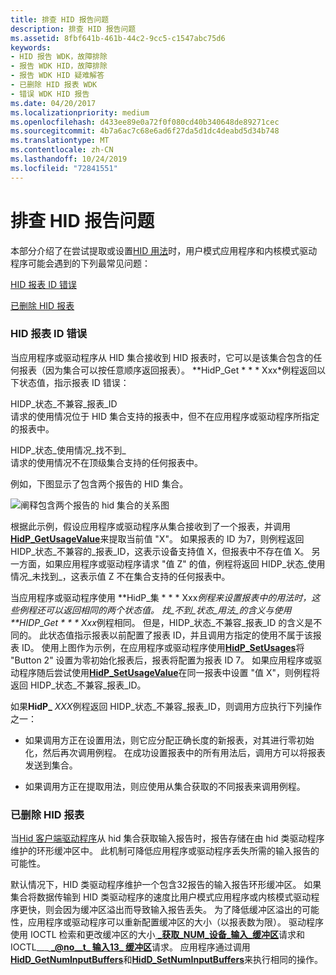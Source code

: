 ```yaml
---
title: 排查 HID 报告问题
description: 排查 HID 报告问题
ms.assetid: 8fbf641b-461b-44c2-9cc5-c1547abc75d6
keywords:
- HID 报告 WDK，故障排除
- 报告 WDK HID，故障排除
- 报告 WDK HID 疑难解答
- 已删除 HID 报表 WDK
- 错误 WDK HID 报告
ms.date: 04/20/2017
ms.localizationpriority: medium
ms.openlocfilehash: d433ee89e0a72f0f080cd40b340648de89271cec
ms.sourcegitcommit: 4b7a6ac7c68e6ad6f27da5d1dc4deabd5d34b748
ms.translationtype: MT
ms.contentlocale: zh-CN
ms.lasthandoff: 10/24/2019
ms.locfileid: "72841551"
---
```

# <a name="troubleshooting-hid-reports"></a>排查 HID 报告问题





本部分介绍了在尝试提取或设置[HID 用法](hid-usages.md)时，用户模式应用程序和内核模式驱动程序可能会遇到的下列最常见问题：

[HID 报表 ID 错误](#hid-report-id-errors)

[已删除 HID 报表](#dropped-hid-reports)

### <a href="" id="hid-report-id-errors"></a>HID 报表 ID 错误

当应用程序或驱动程序从 HID 集合接收到 HID 报表时，它可以是该集合包含的任何报表（因为集合可以按任意顺序返回报表）。 **HidP\_Get * * * Xxx*例程返回以下状态值，指示报表 ID 错误：

<a href="" id="hidp-status-incompatible-report-id"></a>HIDP\_状态\_不兼容\_报表\_ID  
请求的使用情况位于 HID 集合支持的报表中，但不在应用程序或驱动程序所指定的报表中。

<a href="" id="hidp-status-usage-not-found"></a>HIDP\_状态\_使用情况\_找不到\_  
请求的使用情况不在顶级集合支持的任何报表中。

例如，下图显示了包含两个报告的 HID 集合。

![阐释包含两个报告的 hid 集合的关系图](images/reportid.png)

根据此示例，假设应用程序或驱动程序从集合接收到了一个报表，并调用[**HidP\_GetUsageValue**](https://docs.microsoft.com/windows-hardware/drivers/ddi/hidpi/nf-hidpi-hidp_getusagevalue)来提取当前值 "X"。 如果报表的 ID 为7，则例程返回 HIDP\_状态\_不兼容的\_报表\_ID，这表示设备支持值 X，但报表中不存在值 X。 另一方面，如果应用程序或驱动程序请求 "值 Z" 的值，例程将返回 HIDP\_状态\_使用情况\_未找到\_，这表示值 Z 不在集合支持的任何报表中。

当应用程序或驱动程序使用 **HidP\_集 * * * Xxx*例程来设置报表中的用法时，这些例程还可以返回相同的两个状态值。 找\_不到\_状态\_用法\_的含义与使用 **HIDP\_Get * * * Xxx*例程相同。 但是，HIDP\_状态\_不兼容\_报表\_ID 的含义是不同的。 此状态值指示报表以前配置了报表 ID，并且调用方指定的使用不属于该报表 ID。 使用上图作为示例，在应用程序或驱动程序使用[**HidP\_SetUsages**](https://docs.microsoft.com/windows-hardware/drivers/ddi/hidpi/nf-hidpi-hidp_setusages)将 "Button 2" 设置为零初始化报表后，报表将配置为报表 ID 7。 如果应用程序或驱动程序随后尝试使用[**HidP\_SetUsageValue**](https://docs.microsoft.com/windows-hardware/drivers/ddi/hidpi/nf-hidpi-hidp_setusagevalue)在同一报表中设置 "值 X"，则例程将返回 HIDP\_状态\_不兼容\_报表\_ID。

如果**HidP\_** <em>XXX</em>例程返回 HIDP\_状态\_不兼容\_报表\_ID，则调用方应执行下列操作之一：

-   如果调用方正在设置用法，则它应分配正确长度的新报表，对其进行零初始化，然后再次调用例程。 在成功设置报表中的所有用法后，调用方可以将报表发送到集合。

-   如果调用方正在提取用法，则应使用从集合获取的不同报表来调用例程。

### <a href="" id="dropped-hid-reports"></a>已删除 HID 报表

当[Hid 客户端驱动程序](hid-client-drivers.md)从 hid 集合获取输入报告时，报告存储在由 hid 类驱动程序维护的环形缓冲区中。 此机制可降低应用程序或驱动程序丢失所需的输入报告的可能性。

默认情况下，HID 类驱动程序维护一个包含32报告的输入报告环形缓冲区。 如果集合将数据传输到 HID 类驱动程序的速度比用户模式应用程序或内核模式驱动程序更快，则会因为缓冲区溢出而导致输入报告丢失。 为了降低缓冲区溢出的可能性，应用程序或驱动程序可以重新配置缓冲区的大小（以报表数为限）。 驱动程序使用 IOCTL 检索和更改缓冲区的大小[ **\_获取\_NUM\_设备\_输入\_缓冲区**](https://docs.microsoft.com/windows-hardware/drivers/ddi/hidclass/ni-hidclass-ioctl_get_num_device_input_buffers)请求和 IOCTL\_\_\_[ **\_@no__t_ 输入13_ 缓冲区**](https://docs.microsoft.com/windows-hardware/drivers/ddi/hidclass/ni-hidclass-ioctl_set_num_device_input_buffers)请求。 应用程序通过调用[**HidD\_GetNumInputBuffers**](https://docs.microsoft.com/windows-hardware/drivers/ddi/hidsdi/nf-hidsdi-hidd_getnuminputbuffers)和[**HidD\_SetNumInputBuffers**](https://docs.microsoft.com/windows-hardware/drivers/ddi/hidsdi/nf-hidsdi-hidd_setnuminputbuffers)来执行相同的操作。

 

 




